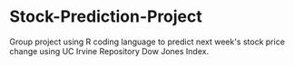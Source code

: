 # Stock-Prediction-Project
Group project using R coding language to predict next week's stock price change using UC Irvine Repository Dow Jones Index.
